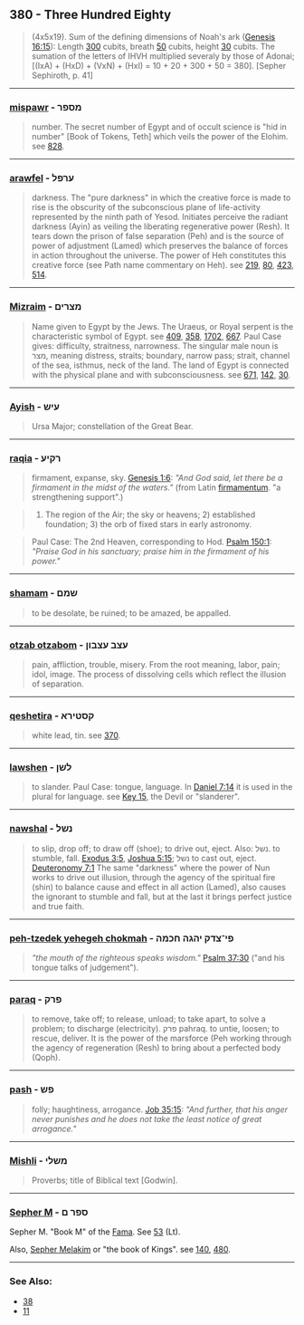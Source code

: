 ## 380 - Three Hundred Eighty
> (4x5x19). Sum of the defining dimensions of Noah's ark ([Genesis 16:15](http://biblehub.com/genesis/16-11.htm)): Length [300](300) cubits, breath [50](50) cubits, height [30](30) cubits. The sumation of the letters of IHVH multiplied severaly by those of Adonai; [(IxA) + (HxD) + (VxN) + (HxI) = 10 + 20 + 300 + 50 = 380]. [Sepher Sephiroth, p. 41]

---

### [mispawr](/keys/MSPR) - מספר
> number. The secret number of Egypt and of occult science is "hid in number" [Book of Tokens, Teth] which veils the power of the Elohim. see [828](828).

---

### [arawfel](/keys/ORPL) - ערפל
> darkness. The "pure darkness" in which the creative force is made to rise is the obscurity of the subconscious plane of life-activity represented by the ninth path of Yesod. Initiates perceive the radiant darkness (Ayin) as veiling the liberating regenerative power (Resh). It tears down the prison of false separation (Peh) and is the source of power of adjustment (Lamed) which preserves the balance of forces in action throughout the universe. The power of Heh constitutes this creative force (see Path name commentary on Heh). see [219](219), [80](80), [423](423), [514](514).

---

### [Mizraim](/keys/MTzRIM) - מצרים
> Name given to Egypt by the Jews. The Uraeus, or Royal serpent is the characteristic symbol of Egypt. see [409](409), [358](358), [1702](1702), [667](667). Paul Case gives: difficulty, straitness, narrowness. The singular male noun is מצר, meaning distress, straits; boundary, narrow pass; strait, channel of the sea, isthmus, neck of the land. The land of Egypt is connected with the physical plane and with subconsciousness. see [671](671), [142](142), [30](30).

---

### [Ayish](/keys/OISh) - עיש
> Ursa Major; constellation of the Great Bear.

---

### [raqia](/keys/RQIO) - רקיע
> firmament, expanse, sky. [Genesis 1:6](http://biblehub.com/genesis/1-6.htm): *"And God said, let there be a firmament in the midst of the waters."* (from Latin [firmamentum](119). "a strengthening support".)

> 1) The region of the Air; the sky or heavens; 2) established foundation; 3) the orb of fixed stars in early astronomy.

> Paul Case: The 2nd Heaven, corresponding to Hod. [Psalm 150:1](http://biblehub.com/psalms/150-1.htm): *"Praise God in his sanctuary; praise him in the firmament of his power."*

---

### [shamam](/keys/ShMM) - שמם
> to be desolate, be ruined; to be amazed, be appalled.

---

### [otzab otzabom](/keys/OTzB.OTzBVN) - עצב עצבון
> pain, affliction, trouble, misery. From the root meaning, labor, pain; idol, image. The process of dissolving cells which reflect the illusion of separation.

---

### [qeshetira](/keys/QSTIRA) - קסטירא
> white lead, tin. see [370](370).

---

### [lawshen](/keys/LShN) - לשן
> to slander. Paul Case: tongue, language. In [Daniel 7:14](http://biblehub.com/daniel/7-14.htm) it is used in the plural for language. see [Key 15](15), the Devil or "slanderer".

---

### [nawshal](/keys/NShL) - נשל
> to slip, drop off; to draw off (shoe); to drive out, eject. Also: נשל. to stumble, fall. [Exodus 3:5](http://biblehub.com/exodus/3-5.htm), [Joshua 5:15](http://biblehub.com/joshua/5-15.htm); נשל to cast out, eject. [Deuteronomy 7:1](http://biblehub.com/deuteronomy/7-1.htm) The same "darkness" where the power of Nun works to drive out illusion, through the agency of the spiritual fire (shin) to balance cause and effect in all action (Lamed), also causes the ignorant to stumble and fall, but at the last it brings perfect justice and true faith.

---

### [peh-tzedek yehegeh chokmah](/keys/PI-TzDQ.IHGH.ChKMH) - פי־צדק יהגה חכמה
> *"the mouth of the righteous speaks wisdom."* [Psalm 37:30](http://biblehub.com/psalms/37-30.htm) ("and his tongue talks of judgement").

---

### [paraq](/keys/PRQ) - פרק
> to remove, take off; to release, unload; to take apart, to solve a problem; to discharge (electricity). פרק pahraq. to untie, loosen; to rescue, deliver. It is the power of the marsforce (Peh working through the agency of regeneration (Resh) to bring about a perfected body (Qoph).

---

### [pash](/keys/PSh) - פש
> folly; haughtiness, arrogance. [Job 35:15](http://biblehub.com/job/35-15.htm): *"And further, that his anger never punishes and he does not take the least notice of great arrogance."*

---

### [Mishli](/keys/MShLI) - משלי
> Proverbs; title of Biblical text [Godwin].

---

### [Sepher M](/keys/SPR.M) - ספר ם
Sepher M. "Book M" of the [Fama](https://archive.org/stream/PaulFosterCase-TheTrueAndInvisibleRosicrucianOrder4thEd-1985#page/n17). See [53](53) (Lt).

Also, [Sepher Melakim](/keys/SPR.MLKIM) or "the book of Kings". see [140](140), [480](480).

---

### See Also:

- [38](38)
- [11](11)
